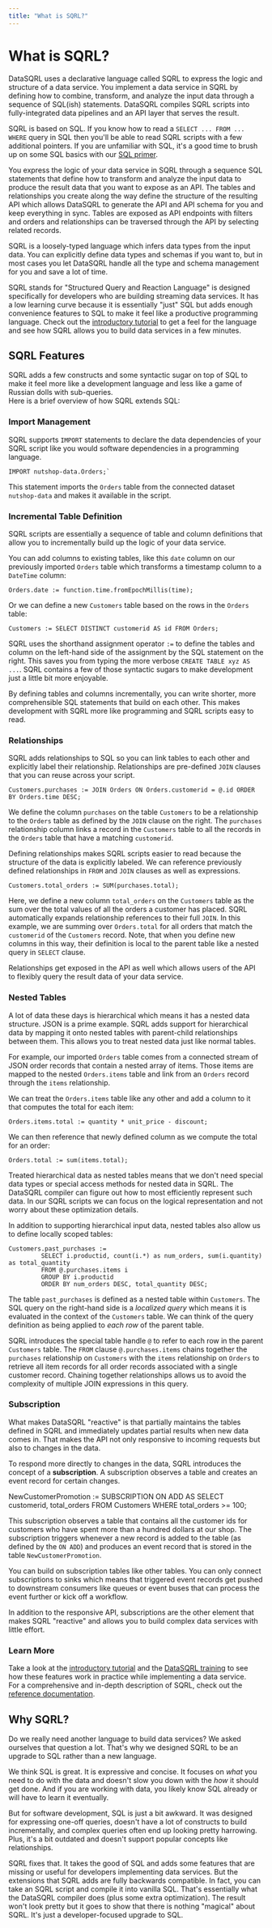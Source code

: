```yaml
---
title: "What is SQRL?"
---
```


# What is SQRL?

DataSQRL uses a declarative language called SQRL to express the logic and structure of a data service. You implement a data service in SQRL by defining how to combine, transform, and analyze the input data through a sequence of SQL(ish) statements. DataSQRL compiles SQRL scripts into fully-integrated data pipelines and an API layer that serves the result.

SQRL is based on SQL. If you know how to read a `SELECT ... FROM ... WHERE` query in SQL then you'll be able to read SQRL scripts with a few additional pointers. If you are unfamiliar with SQL, it's a good time to brush up on some SQL basics with our [SQL primer](/docs/reference/sqrl/sql-primer).

You express the logic of your data service in SQRL through a sequence SQL statements that define how to transform and analyze the input data to produce the result data that you want to expose as an API. The tables and relationships you create along the way define the structure of the resulting API which allows DataSQRL to generate the API and API schema for you and keep everything in sync. Tables are exposed as API endpoints with filters and orders and relationships can be traversed through the API by selecting related records.

SQRL is a loosely-typed language which infers data types from the input data. You can explicitly define data types and schemas if you want to, but in most cases you let DataSQRL handle all the type and schema management for you and save a lot of time.

SQRL stands for "Structured Query and Reaction Language" is designed specifically for developers who are building streaming data services. It has a low learning curve because it is essentially "just" SQL but adds enough convenience features to SQL to make it feel like a productive programming language. Check out the [introductory tutorial](../quickstart) to get a feel for the language and see how SQRL allows you to build data services in a few minutes.

## SQRL Features

SQRL adds a few constructs and some syntactic sugar on top of SQL to make it feel more like a development language and less like a game of Russian dolls with sub-queries. <br />
Here is a brief overview of how SQRL extends SQL:

### Import Management

SQRL supports `IMPORT` statements to declare the data dependencies of your SQRL script like you would software dependencies in a programming language.

```sqrl
IMPORT nutshop-data.Orders;`
```
This statement imports the `Orders` table from the connected dataset `nutshop-data` and makes it available in the script.

### Incremental Table Definition

SQRL scripts are essentially a sequence of table and column definitions that allow you to incrementally build up the logic of your data service.

You can add columns to existing tables, like this `date` column on our previously imported `Orders` table which transforms a timestamp column to a `DateTime` column:

```sqrl
Orders.date := function.time.fromEpochMillis(time);
```

Or we can define a new `Customers` table based on the rows in the `Orders` table:

```sqrl
Customers := SELECT DISTINCT customerid AS id FROM Orders;
```

SQRL uses the shorthand assignment operator `:=` to define the tables and column on the left-hand side of the assignment by the SQL statement on the right. This saves you from typing the more verbose `CREATE TABLE xyz AS ...`. SQRL contains a few of those syntactic sugars to make development just a little bit more enjoyable. 

By defining tables and columns incrementally, you can write shorter, more comprehensible SQL statements that build on each other. This makes development with SQRL more like programming and SQRL scripts easy to read.

### Relationships

SQRL adds relationships to SQL so you can link tables to each other and explicitly label their relationship.
Relationships are pre-defined `JOIN` clauses that you can reuse across your script.

```sqrl
Customers.purchases := JOIN Orders ON Orders.customerid = @.id ORDER BY Orders.time DESC;
```

We define the column `purchases` on the table `Customers` to be a relationship to the `Orders` table as defined by the `JOIN` clause on the right. The `purchases` relationship column links a record in the `Customers` table to all the records in the `Orders` table that have a matching `customerid`.

Defining relationships makes SQRL scripts easier to read because the structure of the data is explicitly labeled. We can reference previously defined relationships in `FROM` and `JOIN` clauses as well as expressions.  

```sqrl
Customers.total_orders := SUM(purchases.total);
```

Here, we define a new column `total_orders` on the `Customers` table as the sum over the total values of all the orders a customer has placed. SQRL automatically expands relationship references to their full `JOIN`. In this example, we are summing over `Orders.total` for all orders that match the `customerid` of the `Customers` record. Note, that when you define new columns in this way, their definition is local to the parent table like a nested query in `SELECT` clause.

Relationships get exposed in the API as well which allows users of the API to flexibly query the result data of your data service.

### Nested Tables

A lot of data these days is hierarchical which means it has a nested data structure. JSON is a prime example. SQRL adds support for hierarchical data by mapping it onto nested tables with parent-child relationships between them. This allows you to treat nested data just like normal tables.

For example, our imported `Orders` table comes from a connected stream of JSON order records that contain a nested array of items. Those items are mapped to the nested `Orders.items` table and link from an `Orders` record through the `items` relationship.

We can treat the `Orders.items` table like any other and add a column to it that computes the total for each item:
```sqrl
Orders.items.total := quantity * unit_price - discount;
```
We can then reference that newly defined column as we compute the total for an order:
```sqrl
Orders.total := sum(items.total);
```

Treated hierarchical data as nested tables means that we don't need special data types or special access methods for nested data in SQRL. The DataSQRL compiler can figure out how to most efficiently represent such data. In our SQRL scripts we can focus on the logical representation and not worry about these optimization details.

In addition to supporting hierarchical input data, nested tables also allow us to define locally scoped tables:

```sqrl
Customers.past_purchases :=
         SELECT i.productid, count(i.*) as num_orders, sum(i.quantity) as total_quantity
         FROM @.purchases.items i
         GROUP BY i.productid
         ORDER BY num_orders DESC, total_quantity DESC;
```

The table `past_purchases` is defined as a nested table within `Customers`. The SQL query on the right-hand side is a *localized query* which means it is evaluated in the context of the `Customers` table. We can think of the query definition as being applied to *each row* of the parent table.

SQRL introduces the special table handle `@` to refer to each row in the parent `Customers` table. The `FROM` clause `@.purchases.items` chains together the `purchases` relationship on `Customers` with the `items` relationship on `Orders` to retrieve all item records for all order records associated with a single customer record. Chaining together relationships allows us to avoid the complexity of multiple JOIN expressions in this query.

### Subscription

What makes DataSQRL "reactive" is that partially maintains the tables defined in SQRL and immediately updates partial results when new data comes in. That makes the API not only responsive to incoming requests but also to changes in the data.

To respond more directly to changes in the data, SQRL introduces the concept of a **subscription**. A subscription observes a table and creates an event record for certain changes.

NewCustomerPromotion := SUBSCRIPTION ON ADD AS
SELECT customerid, total_orders
FROM Customers WHERE total_orders >= 100;

This subscription observes a table that contains all the customer ids for customers who have spent more than a hundred dollars at our shop. The subscription triggers whenever a new record is added to the table (as defined by the `ON ADD`) and produces an event record that is stored in the table `NewCustomerPromotion`.

You can build on subscription tables like other tables. You can only connect subscriptions to sinks which means that triggered event records get pushed to downstream consumers like queues or event buses that can process the event further or kick off a workflow.

In addition to the responsive API, subscriptions are the other element that makes SQRL "reactive" and allows you to build complex data services with little effort.

### Learn More

Take a look at the [introductory tutorial](../quickstart) and the [DataSQRL training](../intro/overview) to see how these features work in practice while implementing a data service. <br />
For a comprehensive and in-depth description of SQRL, check out the [reference documentation](/docs/reference/sqrl/overview).

## Why SQRL?

Do we really need another language to build data services? We asked ourselves that question a lot. That's why we designed SQRL to be an upgrade to SQL rather than a new language. 

We think SQL is great. It is expressive and concise. It focuses on *what* you need to do with the data and doesn't slow you down with the *how* it should get done. And if you are working with data, you likely know SQL already or will have to learn it eventually.

But for software development, SQL is just a bit awkward. It was designed for expressing one-off queries, doesn't have a lot of constructs to build incrementally, and complex queries often end up looking pretty harrowing. Plus, it's a bit outdated and doesn't support popular concepts like relationships.

SQRL fixes that. It takes the good of SQL and adds some features that are missing or useful for developers implementing data services. But the extensions that SQRL adds are fully backwards compatible. In fact, you can take an SQRL script and compile it into vanilla SQL. That's essentially what the DataSQRL compiler does (plus some extra optimization). The result won't look pretty but it goes to show that there is nothing "magical" about SQRL. It's just a developer-focused upgrade to SQL. 